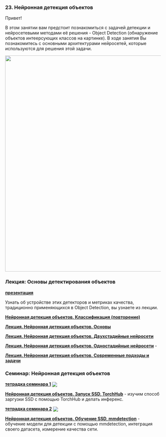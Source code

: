
### 23. Нейронная детекция объектов

Привет!

В этом занятии вам предстоит познакомиться с задачей детекции и нейросетевыми методами её решения - Object Detection (обнаружение объектов интеерсующих классов на картинке). В ходе занятия Вы познакомитесь с основными архитектурами нейросетей, которые используются для решения этой задачи.

<p align=center>
  <img src="https://cdn.filestackcontent.com/PyosrcISSROz1ON9zxhr" width=700>
</p>

### Лекция: Основы детектирования объектов

[**презентация**](./Neural%20Object%20Detection.pptx)

Узнать об устройстве этих детекторов и метриках качества, традиционно применяющихся в Object Detection, вы узнаете из лекции.

[**Нейронная детекция объектов. Классификация (повторение)**](https://www.youtube.com/watch?v=8D01Xo9hWgg)

[**Лекция. Нейронная детекция объектов. Основы**](https://www.youtube.com/watch?v=Y4JvVOaZWsU)

[**Лекция. Нейронная детекция объектов. Двухстадийные нейросети**](https://www.youtube.com/watch?v=WrKl7GHWilA)

[**Лекция. Нейронная детекция объектов. Одностадийные нейросети**](https://www.youtube.com/watch?v=OPK63uqAQLs) - 

[**Лекция. Нейронная детекция объектов. Современные подходы и задачи**](https://www.youtube.com/watch?v=6WXUNNYysww)

### Семинар: Нейронная детекция объектов

[**тетрадка семинара 1**](./nvidia_ssd_tutorial.ipynb) [<img src="https://colab.research.google.com/assets/colab-badge.svg" align="center">](https://colab.research.google.com/drive/1WGuB27unzid2h8VNu_GCMJByGWCd3ibh)

[**Нейронная детекция объектов. Запуск SSD, TorchHub**](https://www.youtube.com/watch?v=JX6N74K84n0) - изучим способ заргузки SSD с помощью TorchHub и делать инференс.

[**тетрадка семинара 2**](./mmdetection_tutorial.ipynb) [<img src="https://colab.research.google.com/assets/colab-badge.svg" align="center">](https://colab.research.google.com/drive/196CEVgE66QvoO7F-nyZSZEJXkfKlFqzs)

[**Нейронная детекция объектов. Обучение SSD, mmdetection**](https://www.youtube.com/watch?v=gw_IXcbhOO0) - обучение модели для детекции с помощью mmdetection, интеграция своего датасета, измерение качества сети.

